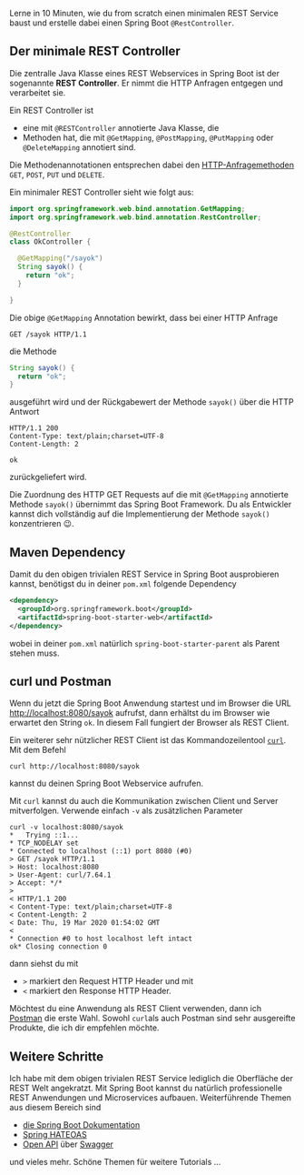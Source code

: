 Lerne in 10 Minuten, wie du from scratch einen minimalen REST Service baust und erstelle dabei einen Spring Boot `@RestController`.

## Der minimale REST Controller

Die zentralle Java Klasse eines REST Webservices in Spring Boot ist der sogenannte **REST Controller**. Er nimmt die HTTP Anfragen entgegen und verarbeitet sie.

Ein REST Controller ist
- eine mit `@RESTController` annotierte Java Klasse, die
- Methoden hat, die mit `@GetMapping`, `@PostMapping`, `@PutMapping` oder `@DeleteMapping` annotiert sind.

Die Methodenannotationen entsprechen dabei den [HTTP-Anfragemethoden](https://de.wikipedia.org/wiki/Hypertext_Transfer_Protocol#HTTP-Anfragemethoden) `GET`, `POST`, `PUT` und `DELETE`.

Ein minimaler REST Controller sieht wie folgt aus:
```java
import org.springframework.web.bind.annotation.GetMapping;
import org.springframework.web.bind.annotation.RestController;

@RestController
class OkController {

  @GetMapping("/sayok")
  String sayok() {
    return "ok";
  }

}
```

Die obige `@GetMapping` Annotation bewirkt, dass bei einer HTTP Anfrage
```console
GET /sayok HTTP/1.1
```
die Methode
```java
String sayok() {
  return "ok";
}
```
ausgeführt wird und der Rückgabewert der Methode `sayok()` über die HTTP Antwort
```console
HTTP/1.1 200
Content-Type: text/plain;charset=UTF-8
Content-Length: 2

ok
```
zurückgeliefert wird.

Die Zuordnung des HTTP GET Requests auf die mit `@GetMapping` annotierte Methode `sayok()` übernimmt das Spring Boot Framework. Du als Entwickler kannst dich vollständig auf die Implementierung der Methode `sayok()` konzentrieren 😉.

## Maven Dependency

Damit du den obigen trivialen REST Service in Spring Boot ausprobieren kannst, benötigst du in deiner `pom.xml` folgende Dependency
```xml
<dependency>
  <groupId>org.springframework.boot</groupId>
  <artifactId>spring-boot-starter-web</artifactId>
</dependency>
```
wobei in deiner `pom.xml` natürlich `spring-boot-starter-parent` als Parent stehen muss.

## curl und Postman

Wenn du jetzt die Spring Boot Anwendung startest und im Browser die URL [http://localhost:8080/sayok](http://localhost:8080/sayok) aufrufst, dann erhältst du im Browser wie erwartet den String `ok`. In diesem Fall fungiert der Browser als REST Client.

Ein weiterer sehr nützlicher REST Client ist das Kommandozeilentool [`curl`](https://curl.haxx.se/). Mit dem Befehl
```shell
curl http://localhost:8080/sayok
```
kannst du deinen Spring Boot Webservice aufrufen.

Mit `curl` kannst du auch die Kommunikation zwischen Client und Server mitverfolgen. Verwende einfach `-v` als zusätzlichen Parameter
```shell
curl -v localhost:8080/sayok
*   Trying ::1...
* TCP_NODELAY set
* Connected to localhost (::1) port 8080 (#0)
> GET /sayok HTTP/1.1
> Host: localhost:8080
> User-Agent: curl/7.64.1
> Accept: */*
>
< HTTP/1.1 200
< Content-Type: text/plain;charset=UTF-8
< Content-Length: 2
< Date: Thu, 19 Mar 2020 01:54:02 GMT
<
* Connection #0 to host localhost left intact
ok* Closing connection 0
```

dann siehst du mit
- `>` markiert den Request HTTP Header und mit
- `<` markiert den Response HTTP Header.

Möchtest du eine Anwendung als REST Client verwenden, dann ich [Postman](https://www.postman.com/) die erste Wahl. Sowohl `curl`als auch Postman sind sehr ausgereifte Produkte, die ich dir empfehlen möchte.

## Weitere Schritte

Ich habe mit dem obigen trivialen REST Service lediglich die Oberfläche der REST Welt angekratzt. Mit Spring Boot kannst du natürlich professionelle REST Anwendungen und Microservices aufbauen. Weiterführende Themen aus diesem Bereich sind

- [die Spring Boot Dokumentation](https://spring.io/guides/gs/rest-service/)
- [Spring HATEOAS](https://spring.io/projects/spring-hateoas)
- [Open API](https://www.openapis.org/) über [Swagger](https://swagger.io/)

und vieles mehr.
Schöne Themen für weitere Tutorials ...
